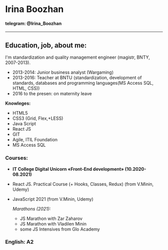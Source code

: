 # __Irina Boozhan__

#### telegram: @Irina_Boozhan

---

## Education, job, about me:

I'm standardization and quality management engineer (magistr, BNTY, 2007-2013).

* 2013-2014: Junior business analyst (Wargaming)
* 2013-2016: Teacher at BNTU (standardization, development of standards, databases and programming languages(MS Access SQL, HTML, CSS))
* 2016 to the presen: on maternity leave

__Knowleges:__

* HTML5
* CSS3 (Grid, Flex,+LESS)
* Java Script
* React JS
* GIT
* Agile, ITIL Foundation
* MS Access SQL

### Courses:

* __IT College Digital Unicorn «Front-End development» (10.2020-08.2021)__
* React JS. Practical Course (+ Hooks, Classes, Redux) (from V.Minin, Udemy)
* JavaScript 2021 (from V.Minin, Udemy)

  _Marathons (2021):_

  * JS Marathon with Zar Zaharov
  * JS Marathon with Vladilen Minin
  * some JS Intensives from Glo Academy

### __English:__ A2
